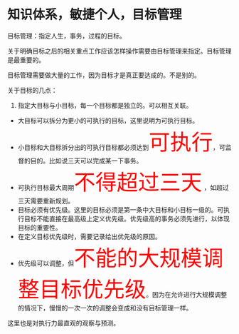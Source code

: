 # 知识体系，敏捷个人，目标管理

目标管理：指定人生，事务，过程的目标。

关于明确目标之后的相关重点工作应该怎样操作需要由目标管理来指定。目标管理是最重要的。

目标管理需要做大量的工作，因为目标才是真正要达成的。不是别的。

关于目标的几点：

1. 指定大目标与小目标，每一个目标都是独立的。可以相互关联。
- 大目标可以拆分为更小的可执行的目标，这里说明为可执行目标。
- 小目标和大目标拆分出的可执行目标都必须达到<font color='red' size=20>可执行</font>，可监督的目的。比如说三天可以完成某一下事务。
- 可执行目标最大周期<font color='red' size=20>不得超过三天</font>
，如超过三天需要重新规划。
- 目标必须有优先级。这里的目标必须是第一条中大目标和小目标一级的。可执行目标不能直接在最高级上定义优先级。优先级高的事务必须先进行，以体现目标的重要性。
- 在定义目标优先级时，需要记录给出优先级的原因。
- 优先级可以调整，但<font color='red' size=20>不能的大规模调整目标优先级</font>。因为在允许进行大规模调整的情况下，慢慢的一次一次的调整会变成和没有目标管理一样。

这里也是对执行力最直观的观察与预测。